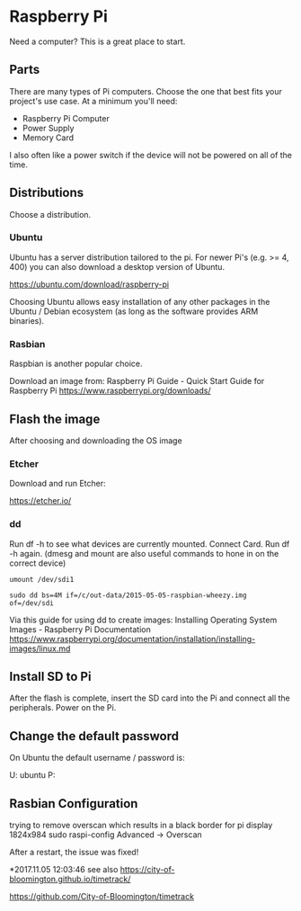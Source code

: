 # Raspberry Pi

Need a computer?
This is a great place to start. 

## Parts

There are many types of Pi computers. Choose the one that best fits your project's use case. At a minimum you'll need:

  - Raspberry Pi Computer
  - Power Supply
  - Memory Card

I also often like a power switch if the device will not be powered on all of the time. 


## Distributions

Choose a distribution.

### Ubuntu

Ubuntu has a server distribution tailored to the pi. For newer Pi's (e.g. >= 4, 400) you can also download a desktop version of Ubuntu. 

https://ubuntu.com/download/raspberry-pi

Choosing Ubuntu allows easy installation of any other packages in the Ubuntu / Debian ecosystem (as long as the software provides ARM binaries). 

### Rasbian

Raspbian is another popular choice. 

Download an image from:
Raspberry Pi Guide - Quick Start Guide for Raspberry Pi
https://www.raspberrypi.org/downloads/


## Flash the image

After choosing and downloading the OS image

### Etcher

Download and run Etcher:

https://etcher.io/

### dd

Run df -h to see what devices are currently mounted.
Connect Card.
Run df -h again.
(dmesg and mount are also useful commands to hone in on the correct device)

    umount /dev/sdi1

    sudo dd bs=4M if=/c/out-data/2015-05-05-raspbian-wheezy.img of=/dev/sdi

Via this guide for using dd to create images:
Installing Operating System Images - Raspberry Pi Documentation
https://www.raspberrypi.org/documentation/installation/installing-images/linux.md


## Install SD to Pi

After the flash is complete, insert the SD card into the Pi and connect all the peripherals. Power on the Pi. 

## Change the default password

On Ubuntu the default username / password is: 

U: ubuntu
P: 


## Rasbian Configuration

trying to remove overscan which results in a black border for pi display
1824x984
sudo raspi-config
Advanced -> Overscan

After a restart, the issue was fixed!

*2017.11.05 12:03:46
see also
https://city-of-bloomington.github.io/timetrack/

https://github.com/City-of-Bloomington/timetrack




